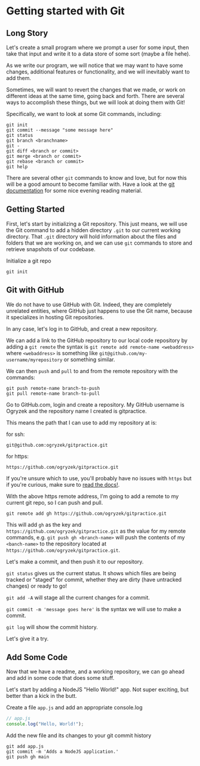 # Getting started with Git  

## Long Story
  
Let's create a small program where we prompt a user for some input, then take that input and write it to a data store of some sort (maybe a file hehe).  
  
As we write our program, we will notice that we may want to have some changes, additional features or functionality, and we will inevitably want to add them.  
  
Sometimes, we will want to revert the changes that we made, or work on different ideas at the same time, going back and forth. There are several ways to accomplish these things, but we will look at doing them with Git!  
  
Specifically, we want to look at some Git commands, including:

```
git init
git commit --message "some message here"
git status
git branch <branchname>
git -
git diff <branch or commit>
git merge <branch or commit>
git rebase <branch or commit>
git help
```

There are several other `git` commands to know and love, but for now this will be a good amount to become familiar with. Have a look at the [git documentation](https://git-scm.com/docs/) for some nice evening reading material.  
  
## Getting Started  
  
First, let's start by initializing a Git repository. This just means, we will use the Git command to add a hidden directory `.git` to our current working directory. That `.git` directory will hold information about the files and folders that we are working on, and we can use `git` commands to store and retrieve snapshots of our codebase.  
  
Initialize a git repo
```
git init
```  

## Git with GitHub  
  
We do not have to use GitHub with Git. Indeed, they are completely unrelated entities, where GitHub just happens to use the Git name, because it specializes in hosting Git repositories.  
  
In any case, let's log in to GitHub, and creat a new repository.  
  
We can add a link to the GitHub repository to our local code repository by adding a `git remote` the syntax is `git remote add remote-name <webaddress>` where `<webaddress>` is something like `git@github.com/my-username/myrepository` or something similar.  
  
We can then `push` and `pull` to and from the remote repository with the commands:  
  
```
git push remote-name branch-to-push
git pull remote-name branch-to-pull
```

Go to GitHub.com, login and create a repository. My GitHub username is Ogryzek and the repository name I created is gitpractice.  
  
This means the path that I can use to add my repository at is:  
  
for ssh:
```
git@github.com:ogryzek/gitpractice.git
```
for https:
```
https://github.com/ogryzek/gitpractice.git
```

If you're unsure which to use, you'll probably have no issues with `https` but if you're curious, make sure to [read the docs!](https://docs.github.com/en/get-started/git-basics/about-remote-repositories).  
  
With the above https remote address, I'm going to add a remote to my current git repo, so I can push and pull.  
  
```
git remote add gh https://github.com/ogryzek/gitpractice.git
```

This will add `gh` as the key and `https://github.com/ogryzek/gitpractice.git` as the value for my remote commands, e.g. `git push gh <branch-name>` will push the contents of my `<banch-name>` to the repository located at `https://github.com/ogryzek/gitpractice.git`.  
  
Let's make a commit, and then push it to our repository.  
  
`git status` gives us the current status. It shows which files are being tracked or "staged" for commit, whether they are dirty (have untracked changes) or ready to go!  
  
`git add -A` will stage all the current changes for a commit.

`git commit -m 'message goes here'` is the syntax we will use to make a commit.  

`git log` will show the commit history.  

Let's give it a try.  
  
## Add Some Code  
  
Now that we have a readme, and a working repository, we can go ahead and add in some code that does some stuff.  
  
Let's start by adding a NodeJS "Hello World!" app. Not super exciting, but better than a kick in the butt.  
  
Create a file `app.js` and add an appropriate console.log  
  
```js
// app.js
console.log("Hello, World!");
```

Add the new file and its changes to your git commit history  
  
```
git add app.js
git commit -m 'Adds a NodeJS application.'
git push gh main
```
